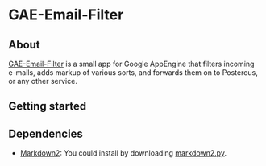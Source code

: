 # GAE-Email-Filter

## About
[GAE-Email-Filter](http://github.com/kljensen/GAE-Email-Filter) is a small app
for Google AppEngine that filters incoming e-mails, adds markup of various sorts,
and forwards them on to Posterous, or any other service.

## Getting started

## Dependencies

* [Markdown2](http://code.google.com/p/python-markdown2/):  You could install by downloading [markdown2.py](http://code.google.com/p/python-markdown2/source/browse/trunk/lib/markdown2.py).